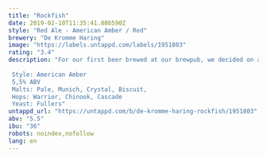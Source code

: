 ```yaml
---
title: "Rockfish"
date: 2019-02-10T11:35:41.886590Z
style: "Red Ale - American Amber / Red"
brewery: "De Kromme Haring"
image: "https://labels.untappd.com/labels/1951803"
rating: "3.4"
description: "For our first beer brewed at our brewpub, we decided on a simple, yet classic recipe and style. An American Amber to us is all about how a soft body with biscuity, caramel flavours works with a subtle if present hop aroma and soft bitterness. Chinook and Cascade are classics for this style and to accentuate the softness we deliberately reduced the co2 to create a velvety texture.  The second batch (04-17) replaces Chinook with Falconer's Flight  Style: American Amber 5,5% ABV Malts: Pale, Munich, Crystal, Biscuit,  Hops: Warrior, Chinook, Cascade Yeast: Fullers"
untappd_url: "https://untappd.com/b/de-kromme-haring-rockfish/1951803"
abv: "5.5"
ibu: "36"
robots: noindex,nofollow
lang: en
---
```

